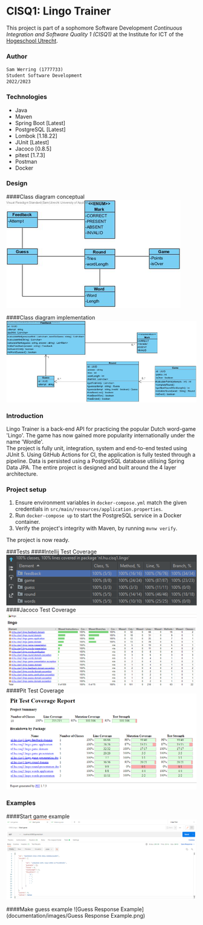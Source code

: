# CISQ1: Lingo Trainer

This project is part of a sophomore Software Development 
*Continuous Integration and Software Quality 1 (CISQ1)* at the 
Institute for ICT of the [Hogeschool Utrecht](https://www.hu.nl/).

### Author
    Sam Werring (1777733)
    Student Software Development
    2022/2023
###
### Technologies
- Java
- Maven
- Spring Boot [Latest]
- PostgreSQL [Latest]
- Lombok [1.18.22]
- JUnit [Latest]
- Jacoco [0.8.5]
- pitest [1.7.3]
- Postman
- Docker
###
### Design
####Class diagram conceptual
![Class Diagram Conceptual](documentation/diagrams/class_diagram/LingoTrainer_ClassDiagram.jpg)

####Class diagram implementation
![Class Diagram Impl](documentation/diagrams/class_diagram/LingoTrainer_ClassDiagram_Implementation.jpg)
###
### Introduction
Lingo Trainer is a back-end API for practicing the popular Dutch word-game 'Lingo'. The game has now gained more popularity internationally under the name 'Wordle'.  
The project is fully unit, integration, system and end-to-end tested using JUnit 5. Using GitHub Actions for CI, the application is fully tested through a pipeline.
Data is persisted using a PostgreSQL database utilising Spring Data JPA. The entire project is designed and built around the 4 layer architecture.
    
### Project setup
1. Ensure environment variables in `docker-compose.yml` match the given credentials in `src/main/resources/application.properties`.
2. Run `docker-compose up` to start the PostgreSQL service in a Docker container.  
3. Verify the project's integrity with Maven, by running `mvnw verify`.  

The project is now ready.

###Tests
####Intellij Test Coverage
![IntelliJ Test Coverage](documentation/images/Intellij_Test_Coverage.png)
####Jacoco Test Coverage
![Jacoco Test Coverage](documentation/images/Jacoco_Test_Coverage.png)
####Pit Test Coverage
![Pit Test Coverage](documentation/images/Pit_Test_Coverage.png)

### Examples
####Start game example
![Start Game Response Example](documentation/images/StartGame_Response_Example.png)

####Make guess example
![Guess Response Example](documentation/images/Guess Response Example.png)